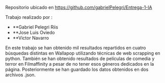Repositorio ubicado en https://github.com/gabrielPelegri/Entrega-1-IA


Trabajo realizado por :

- **Gabriel Pelegri Riis
- **Jose Luis Oviedo
- **Victor Navarro

En este trabajo se han obtenido mil resultados repartidos en cuatro búsquedas distintas en Wallapop utilizando técnicas de web scrapping en python.
También se han obtenido resultados de películas de comedia y terror en Filmaffinity a pesar de no tener esos géneros dedicados en la página.
Posteriormente se han guardado los datos obtenidos en dos archivos .json.
